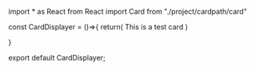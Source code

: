 import \* as React from React
import Card from "./project/cardpath/card"

const CardDisplayer = ()=>{
return(
<Card bgColor="red" size={20}>
<span>This is a test card</span>
</Card>
)

}

export default CardDisplayer;

